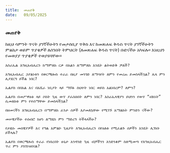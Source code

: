 ```yaml
---
title:  መጠየቅ
date:   09/05/2025
---
```


### መጠየቅ

ከዚህ ሳምንት ጥናት ያገኛችሁትን የመታሰቢያ ጥቅስ እና ከመጽሐፍ ቅዱስ ጥናት ያገኛችሁትን ምልከታ ወይም ጥያቄዎች ለሰንበት ትምህርት (ለመጽሐፍ ቅዱስ ጥናት) ቡድናችሁ አካፍሉ። እነዚህን የመወያያ ጥያቄዎች ተወያዩባቸው።

`እስራኤል እግዚአብሔርን ከማምለክ ርቃ በአልን ለማምለክ እንዴት ልትወድቅ ቻለች?`

`እግዚአብሔር ኃያልነቱን በቀርሜሎስ ተራራ በዚያ መንገድ ለማሳየት ለምን የመረጠ ይመስላችኋል? ሌላ ምን ሊያደርግ ይችል ነበር?`

`ኤልያስ በበአል እና በአሼራ ነቢያት ላይ ማሾፉ ስህተት ነበር ወይስ አልነበረም? ለምን?`

`ኤልያስ በመሥዋዕቱ ላይ ሶስት ጊዜ ውሃ ያፈሰሰበት ለምን ነበር? እስራኤላዊያን ይህንን የውሃ “ብክነት” ሲመለከቱ ምን የተሰማቸው ይመስላችኋል?`

`በዘመናችን እግዚአብሔርን በማምለክ ፈንታ ሰዎች እያመለኳቸው የሚገኙ አማልክት ምንድን ናችው?`

`መሠዊያችሁ ተሰብሮ ከሆነ ለማደስ ምን ማድረግ ትችላላችሁ?`

`የታደሱ መሰዊያዎች እና የግል አምልኮ ጊዜያት እግዚአብሔርን በየዕለቱ የሚፈልጉ ሰዎችን እንዴት ሊገነቡ ይችላሉ?`

`ኤልያስ በቀርሜሎስ ተራራ የነበረበት ሁኔታ አንዳንድ ጊዜ ብቻችንን እንድንቆም ስለሚመጣ የእግዚአብሔር ጥሪ ምን ያስገነዝበናል?`